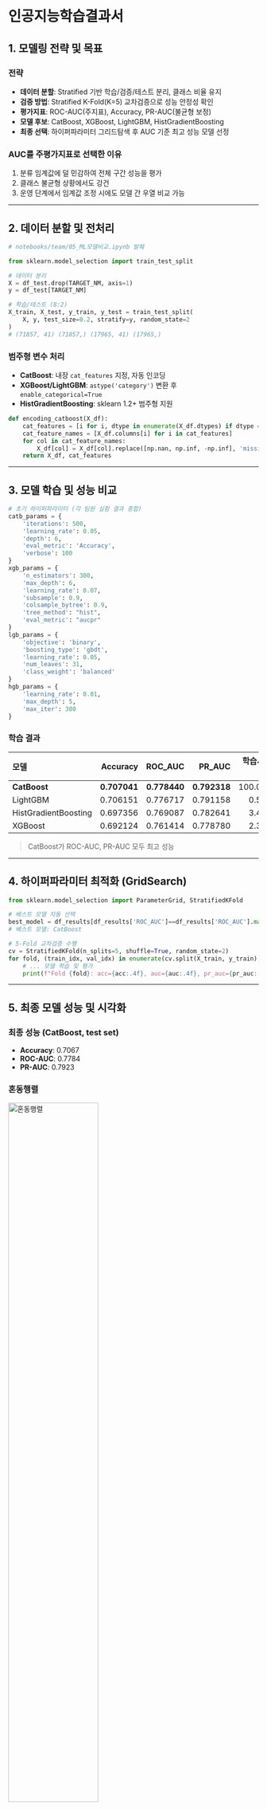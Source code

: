 # 인공지능학습결과서

## 1. 모델링 전략 및 목표
### 전략
- **데이터 분할**: Stratified 기반 학습/검증/테스트 분리, 클래스 비율 유지
- **검증 방법**: Stratified K-Fold(K=5) 교차검증으로 성능 안정성 확인
- **평가지표**: ROC-AUC(주지표), Accuracy, PR-AUC(불균형 보정)
- **모델 후보**: CatBoost, XGBoost, LightGBM, HistGradientBoosting
- **최종 선택**: 하이퍼파라미터 그리드탐색 후 AUC 기준 최고 성능 모델 선정

### AUC를 주평가지표로 선택한 이유
1. 분류 임계값에 덜 민감하여 전체 구간 성능을 평가
2. 클래스 불균형 상황에서도 강건
3. 운영 단계에서 임계값 조정 시에도 모델 간 우열 비교 가능

---

## 2. 데이터 분할 및 전처리
```python
# notebooks/team/05_ML모델비교.ipynb 발췌

from sklearn.model_selection import train_test_split

# 데이터 분리
X = df_test.drop(TARGET_NM, axis=1)
y = df_test[TARGET_NM]

# 학습/테스트 (8:2)
X_train, X_test, y_train, y_test = train_test_split(
    X, y, test_size=0.2, stratify=y, random_state=2
)
# (71857, 41) (71857,) (17965, 41) (17965,)
```

### 범주형 변수 처리
- **CatBoost**: 내장 `cat_features` 지정, 자동 인코딩
- **XGBoost/LightGBM**: `astype('category')` 변환 후 `enable_categorical=True`
- **HistGradientBoosting**: sklearn 1.2+ 범주형 지원

```python
def encoding_catboost(X_df):
    cat_features = [i for i, dtype in enumerate(X_df.dtypes) if dtype == 'object']
    cat_feature_names = [X_df.columns[i] for i in cat_features]
    for col in cat_feature_names:
        X_df[col] = X_df[col].replace([np.nan, np.inf, -np.inf], 'missing').astype(str)
    return X_df, cat_features
```

---

## 3. 모델 학습 및 성능 비교
```python
# 초기 하이퍼파라미터 (각 팀원 실험 결과 종합)
catb_params = {
    'iterations': 500,
    'learning_rate': 0.05,
    'depth': 6,
    'eval_metric': 'Accuracy',
    'verbose': 100
}
xgb_params = {
    'n_estimators': 300,
    'max_depth': 6,
    'learning_rate': 0.07,
    'subsample': 0.9,
    'colsample_bytree': 0.9,
    'tree_method': "hist",
    'eval_metric': "aucpr"
}
lgb_params = {
    'objective': 'binary',
    'boosting_type': 'gbdt',
    'learning_rate': 0.05,
    'num_leaves': 31,
    'class_weight': 'balanced'
}
hgb_params = {
    'learning_rate': 0.01,
    'max_depth': 5,
    'max_iter': 300
}
```

### 학습 결과
| 모델 | Accuracy | ROC_AUC | PR_AUC | 학습시간(초) |
| :--- | ---:| ---:| ---:| ---:|
| **CatBoost** | **0.707041** | **0.778440** | **0.792318** | 100.078 |
| LightGBM | 0.706151 | 0.776717 | 0.791158 | 0.531 |
| HistGradientBoosting | 0.697356 | 0.769087 | 0.782641 | 3.458 |
| XGBoost | 0.692124 | 0.761414 | 0.778780 | 2.301 |

> CatBoost가 ROC-AUC, PR-AUC 모두 최고 성능

---

## 4. 하이퍼파라미터 최적화 (GridSearch)
```python
from sklearn.model_selection import ParameterGrid, StratifiedKFold

# 베스트 모델 자동 선택
best_model = df_results[df_results['ROC_AUC']==df_results['ROC_AUC'].max()]['Model'].item()
# 베스트 모델: CatBoost

# 5-Fold 교차검증 수행
cv = StratifiedKFold(n_splits=5, shuffle=True, random_state=2)
for fold, (train_idx, val_idx) in enumerate(cv.split(X_train, y_train), 1):
    # ... 모델 학습 및 평가
    print(f"Fold {fold}: acc={acc:.4f}, auc={auc:.4f}, pr_auc={pr_auc:.4f}")
```

---

## 5. 최종 모델 성능 및 시각화
### 최종 성능 (CatBoost, test set)
- **Accuracy**: 0.7067
- **ROC-AUC**: 0.7784
- **PR-AUC**: 0.7923

### 혼동행렬
<img src="../../img/model/최종결과_CatBoost_혼동행렬.png" alt="혼동행렬" width="60%">

### ROC Curve & Precision-Recall Curve
<img src="../../img/model/최종결과_CatBoost_ROC_AUC_Precision-Recall.png" alt="ROC_PR_AUC" width="80%">

### 특성 중요도 (CatBoost 내장)
<img src="../../img/model/최종결과_CatBoost_특성중요도.png" alt="특성중요도_CatBoost" width="80%">

### 특성 중요도 (Permutation 기반)
<img src="../../img/model/최종결과_CatBoost_특성중요도_Permutation.png" alt="특성중요도_Permutation" width="80%">

---

## 6. 최종 모델 선정 사유
### CatBoost 선택 이유
1. **범주형 처리 우수**: 원-핫 인코딩 없이 자동 처리, 정보 손실 최소화
2. **성능 우위**: ROC-AUC 0.7784, PR-AUC 0.7923으로 비교 모델 대비 최고
3. **해석성**: 내장 특성 중요도 및 Pool 기반 리포트 제공
4. **안정성**: 교차검증에서 일관된 성능 유지

### 주요 관찰 사항
- **평생 음주 여부(`dra_01z1`) 제외 시 성능 하락**: 연간 음주 빈도와 유사해 보이지만, 제거 시 정보 손실 → 조합 정보가 금연 구분에 기여
- **반복 상위 변수**: 궐련형전자담배, 연령, 혼인상태, 체중조절, 음주, 구강건강 등 생활지표
- **주의**: 특성 중요도는 인과관계가 아닌 관련성 신호

---

## 7. 실험 노트 (특성 중요도 관찰)
### Decision Tree vs HGB 비교 (피처 58 vs 42개)
- 피처 축소(58→42) 후 `age_group` 단일 변수 의존 증가 → 일반화 성능 하락 가능성
- 같은 42개 피처에서 DT 대비 HGB가 성능·안정성 우위
- 전자담배, 만나이, 혼인상태, 음주량 등이 정보 다양성 확보에 기여

<img src="../../img/분석결과_DecisionTree,HGB모델_특성중요도_단, 인과관계로 해석하면 안됨.png" alt="특성중요도_DecisionTree_HGB" width="90%">

<img src="../../img/분석결과_전자담배가_금연성공에_어려움.png" alt="전자담배와_금연성공" width="90%">

---

## 8. 한계 및 개선 계획
### 한계
- 설문 특수코드(7,8,9→NaN) 처리로 인한 정보 손실
- 교차연결 변수의 잠재적 교란 가능성
- 연도별 설문 설계 변화 시 모델 성능 저하 리스크

### 개선 계획
- 연도별 데이터 드리프트 모니터링 체계 구축
- 주기적 재학습 자동화 파이프라인 구현
- `smoke_churn_model/` 운영 패키징 고도화 (현재 시간 제약으로 미완)
- SHAP 값 기반 개인별 해석 리포트 추가

